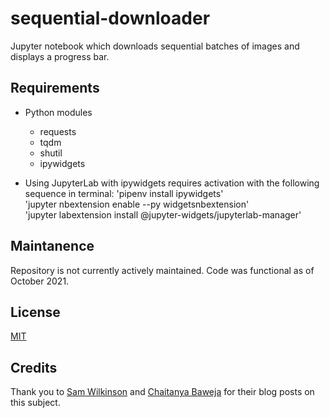# sequential-downloader
Jupyter notebook which downloads sequential batches of images and displays a progress bar.

## Requirements
* Python modules
    * requests
    * tqdm
    * shutil
    * ipywidgets


* Using JupyterLab with ipywidgets requires activation with the following sequence in terminal:
'pipenv install ipywidgets'  
'jupyter nbextension enable --py widgetsnbextension'  
'jupyter labextension install @jupyter-widgets/jupyterlab-manager'  

## Maintanence
Repository is not currently actively maintained. Code was functional as of October 2021.

## License
[MIT](https://choosealicense.com/licenses/mit/)

## Credits
Thank you to [Sam Wilkinson](https://towardsdatascience.com/progress-bars-in-python-4b44e8a4c482) and [Chaitanya Baweja](https://towardsdatascience.com/how-to-download-an-image-using-python-38a75cfa21c) for their blog posts on this subject.
